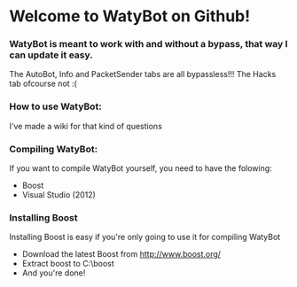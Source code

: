 # Welcome to WatyBot on Github!

### WatyBot is meant to work with and without a bypass, that way I can update it easy.
The AutoBot, Info and PacketSender tabs are all bypassless!!!
The Hacks tab ofcourse not :(

### How to use WatyBot:
I've made a wiki for that kind of questions

### Compiling WatyBot:
If you want to compile WatyBot yourself, you need to have the folowing:
* Boost
* Visual Studio (2012)

### Installing Boost
Installing Boost is easy if you're only going to use it for compiling WatyBot
* Download the latest Boost from http://www.boost.org/
* Extract boost to C:\boost
* And you're done!